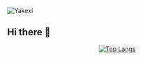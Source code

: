 ![Yakexi](https://github.com/user-attachments/assets/368d4c03-f44e-4640-92d0-638c1687b9bd)
## Hi there 👋

<div align="center">
  
[![Top Langs](https://github-readme-stats.vercel.app/api/top-langs/?username=KaiYakexi&count_private=true&show_icons=true&theme=tokyonight&bg_color=00000000&hide_border=true&icon_color=E059B2)](https://github.com/KaiYakexi/github-readme-stats)


</div>
<!--
**KaiYakexi/KaiYakexi** is a ✨ _special_ ✨ repository because its `README.md` (this file) appears on your GitHub profile.

Here are some ideas to get you started:

- 🔭 I’m currently working on ...
- 🌱 I’m currently learning ...
- 👯 I’m looking to collaborate on ...
- 🤔 I’m looking for help with ...
- 💬 Ask me about ...
- 📫 How to reach me: ...
- 😄 Pronouns: ...
- ⚡ Fun fact: ...
-->

